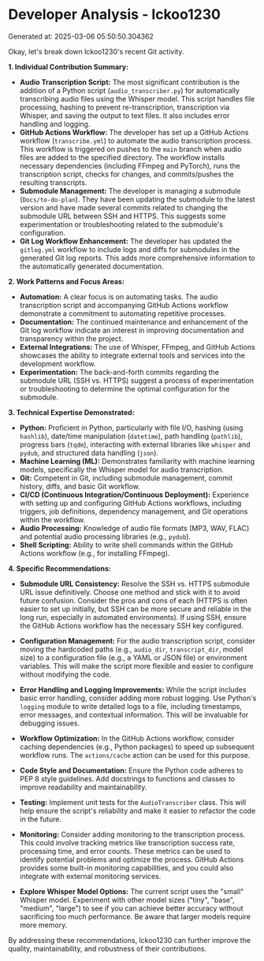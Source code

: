 # Developer Analysis - lckoo1230
Generated at: 2025-03-06 05:50:50.304362

Okay, let's break down lckoo1230's recent Git activity.

**1. Individual Contribution Summary:**

*   **Audio Transcription Script:** The most significant contribution is the addition of a Python script (`audio_transcriber.py`) for automatically transcribing audio files using the Whisper model. This script handles file processing, hashing to prevent re-transcription, transcription via Whisper, and saving the output to text files.  It also includes error handling and logging.
*   **GitHub Actions Workflow:**  The developer has set up a GitHub Actions workflow (`transcribe.yml`) to automate the audio transcription process.  This workflow is triggered on pushes to the `main` branch when audio files are added to the specified directory. The workflow installs necessary dependencies (including FFmpeg and PyTorch), runs the transcription script, checks for changes, and commits/pushes the resulting transcripts.
*   **Submodule Management:** The developer is managing a submodule (`Docs/to-do-plan`). They have been updating the submodule to the latest version and have made several commits related to changing the submodule URL between SSH and HTTPS.  This suggests some experimentation or troubleshooting related to the submodule's configuration.
*   **Git Log Workflow Enhancement:**  The developer has updated the `gitlog.yml` workflow to include logs and diffs for submodules in the generated Git log reports. This adds more comprehensive information to the automatically generated documentation.

**2. Work Patterns and Focus Areas:**

*   **Automation:** A clear focus is on automating tasks. The audio transcription script and accompanying GitHub Actions workflow demonstrate a commitment to automating repetitive processes.
*   **Documentation:** The continued maintenance and enhancement of the Git log workflow indicate an interest in improving documentation and transparency within the project.
*   **External Integrations:** The use of Whisper, FFmpeg, and GitHub Actions showcases the ability to integrate external tools and services into the development workflow.
*   **Experimentation:** The back-and-forth commits regarding the submodule URL (SSH vs. HTTPS) suggest a process of experimentation or troubleshooting to determine the optimal configuration for the submodule.

**3. Technical Expertise Demonstrated:**

*   **Python:** Proficient in Python, particularly with file I/O, hashing (using `hashlib`), date/time manipulation (`datetime`), path handling (`pathlib`), progress bars (`tqdm`), interacting with external libraries like `whisper` and `pydub`, and structured data handling (`json`).
*   **Machine Learning (ML):**  Demonstrates familiarity with machine learning models, specifically the Whisper model for audio transcription.
*   **Git:** Competent in Git, including submodule management, commit history, diffs, and basic Git workflow.
*   **CI/CD (Continuous Integration/Continuous Deployment):** Experience with setting up and configuring GitHub Actions workflows, including triggers, job definitions, dependency management, and Git operations within the workflow.
*   **Audio Processing:** Knowledge of audio file formats (MP3, WAV, FLAC) and potential audio processing libraries (e.g., `pydub`).
*   **Shell Scripting:** Ability to write shell commands within the GitHub Actions workflow (e.g., for installing FFmpeg).

**4. Specific Recommendations:**

*   **Submodule URL Consistency:**  Resolve the SSH vs. HTTPS submodule URL issue definitively. Choose one method and stick with it to avoid future confusion.  Consider the pros and cons of each (HTTPS is often easier to set up initially, but SSH can be more secure and reliable in the long run, especially in automated environments). If using SSH, ensure the GitHub Actions workflow has the necessary SSH key configured.

*   **Configuration Management:** For the audio transcription script, consider moving the hardcoded paths (e.g., `audio_dir`, `transcript_dir`, model size) to a configuration file (e.g., a YAML or JSON file) or environment variables. This will make the script more flexible and easier to configure without modifying the code.

*   **Error Handling and Logging Improvements:** While the script includes basic error handling, consider adding more robust logging. Use Python's `logging` module to write detailed logs to a file, including timestamps, error messages, and contextual information. This will be invaluable for debugging issues.

*   **Workflow Optimization:** In the GitHub Actions workflow, consider caching dependencies (e.g., Python packages) to speed up subsequent workflow runs. The `actions/cache` action can be used for this purpose.

*   **Code Style and Documentation:** Ensure the Python code adheres to PEP 8 style guidelines.  Add docstrings to functions and classes to improve readability and maintainability.

*   **Testing:** Implement unit tests for the `AudioTranscriber` class. This will help ensure the script's reliability and make it easier to refactor the code in the future.

*   **Monitoring:** Consider adding monitoring to the transcription process. This could involve tracking metrics like transcription success rate, processing time, and error counts.  These metrics can be used to identify potential problems and optimize the process.  GitHub Actions provides some built-in monitoring capabilities, and you could also integrate with external monitoring services.

*   **Explore Whisper Model Options:** The current script uses the "small" Whisper model. Experiment with other model sizes ("tiny", "base", "medium", "large") to see if you can achieve better accuracy without sacrificing too much performance.  Be aware that larger models require more memory.

By addressing these recommendations, lckoo1230 can further improve the quality, maintainability, and robustness of their contributions.
